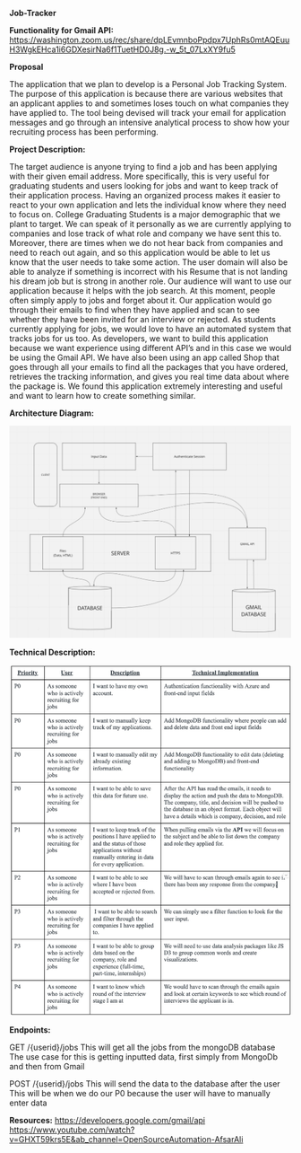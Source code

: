 **Job-Tracker**

**Functionality for Gmail API:**
https://washington.zoom.us/rec/share/dpLEvmnboPpdpx7UphRs0mtAQEuuH3WgkEHca1i6GDXesirNa6f1TuetHD0J8g.-w_5t_07LxXY9fu5

**Proposal**

The application that we plan to develop is a Personal Job Tracking System. The purpose of this application is because there are various websites that an applicant applies to and sometimes loses touch on what companies they have applied to. The tool being devised will track your email for application messages and go through an intensive analytical process to show how your recruiting process has been performing.

**Project Description:**

The target audience is anyone trying to find a job and has been applying with their given email address. More specifically, this is very useful for graduating students and users looking for jobs and want to keep track of their application process. Having an organized process makes it easier to react to your own application and lets the individual know where they need to focus on.
College Graduating Students is a major demographic that we plant to target. We can speak of it personally as we are currently applying to companies and lose track of what role and company we have sent this to. Moreover, there are times when we do not hear back from companies and need to reach out again, and so this application would be able to let us know that the user needs to take some action. The user domain will also be able to analyze if something is incorrect with his Resume that is not landing his dream job but is strong in another role.
Our audience will want to use our application because it helps with the job search. At this moment, people often simply apply to jobs and forget about it. Our application would go through their emails to find when they have applied and scan to see whether they have been invited for an interview or rejected. As students currently applying for jobs, we would love to have an automated system that tracks jobs for us too.
As developers, we want to build this application because we want experience using different API’s and in this case we would be using the Gmail API. We have also been using an app called Shop that goes through all your emails to find all the packages that you have ordered, retrieves the tracking information, and gives you real time data about where the package is. We found this application extremely interesting and useful and want to learn how to create something similar.

**Architecture Diagram:**

!["This is a image of the diagram](./public/images/arch.jpg)

**Technical Description:**

!["This is a image of the diagram](./public/images/priority.jpg)

**Endpoints:**

GET /{userid}/jobs
This will get all the jobs from the mongoDB database
The use case for this is getting inputted data, first simply from MongoDb and then from Gmail

POST /{userid}/jobs
This will send the data to the database after the user
This will be when we do our P0 because the user will have to manually enter data

**Resources:**
https://developers.google.com/gmail/api
https://www.youtube.com/watch?v=GHXT59krs5E&ab_channel=OpenSourceAutomation-AfsarAli
